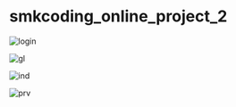 # smkcoding_online_project_2

![login](https://user-images.githubusercontent.com/54587655/82164603-9c8d7f00-98db-11ea-8cb5-398391661936.jpeg)

![gl](https://user-images.githubusercontent.com/54587655/82164681-f55d1780-98db-11ea-88cd-84bd232897a5.jpeg)

![ind](https://user-images.githubusercontent.com/54587655/82164685-fe4de900-98db-11ea-9a5b-12d814c49161.jpeg)

![prv](https://user-images.githubusercontent.com/54587655/82164696-09a11480-98dc-11ea-9a0a-5b1de51b620f.jpeg)
